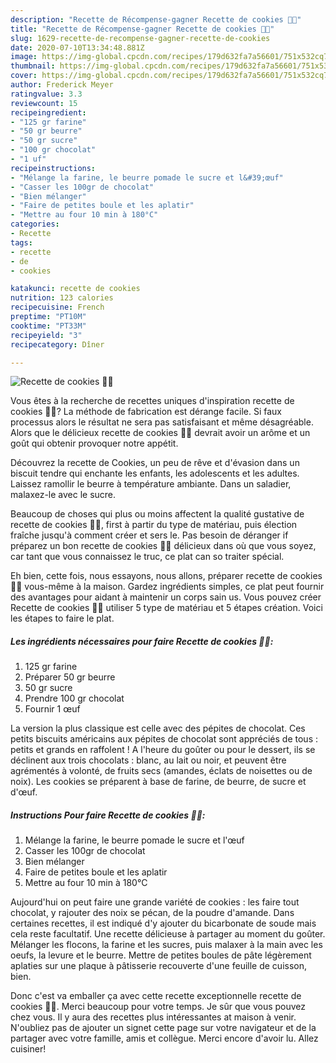 ```yaml
---
description: "Recette de Récompense-gagner Recette de cookies 🍪🍪"
title: "Recette de Récompense-gagner Recette de cookies 🍪🍪"
slug: 1629-recette-de-recompense-gagner-recette-de-cookies
date: 2020-07-10T13:34:48.881Z
image: https://img-global.cpcdn.com/recipes/179d632fa7a56601/751x532cq70/recette-de-cookies-🍪🍪-photo-principale-de-la-recette.jpg
thumbnail: https://img-global.cpcdn.com/recipes/179d632fa7a56601/751x532cq70/recette-de-cookies-🍪🍪-photo-principale-de-la-recette.jpg
cover: https://img-global.cpcdn.com/recipes/179d632fa7a56601/751x532cq70/recette-de-cookies-🍪🍪-photo-principale-de-la-recette.jpg
author: Frederick Meyer
ratingvalue: 3.3
reviewcount: 15
recipeingredient:
- "125 gr farine"
- "50 gr beurre"
- "50 gr sucre"
- "100 gr chocolat"
- "1 uf"
recipeinstructions:
- "Mélange la farine, le beurre pomade le sucre et l&#39;œuf"
- "Casser les 100gr de chocolat"
- "Bien mélanger"
- "Faire de petites boule et les aplatir"
- "Mettre au four 10 min à 180°C"
categories:
- Recette
tags:
- recette
- de
- cookies

katakunci: recette de cookies 
nutrition: 123 calories
recipecuisine: French
preptime: "PT10M"
cooktime: "PT33M"
recipeyield: "3"
recipecategory: Dîner

---
```



![Recette de cookies 🍪🍪](https://img-global.cpcdn.com/recipes/179d632fa7a56601/751x532cq70/recette-de-cookies-🍪🍪-photo-principale-de-la-recette.jpg)

Vous êtes à la recherche de recettes uniques d'inspiration recette de cookies 🍪🍪? La méthode de fabrication est dérange facile. Si faux processus alors le résultat ne sera pas satisfaisant et même désagréable. Alors que le délicieux recette de cookies 🍪🍪 devrait avoir un arôme et un goût qui obtenir provoquer notre appétit.

Découvrez la recette de Cookies, un peu de rêve et d&#39;évasion dans un biscuit tendre qui enchante les enfants, les adolescents et les adultes. Laissez ramollir le beurre à température ambiante. Dans un saladier, malaxez-le avec le sucre.

Beaucoup de choses qui plus ou moins affectent la qualité gustative de recette de cookies 🍪🍪, first à partir du type de matériau, puis élection fraîche jusqu'à comment créer et sers le. Pas besoin de déranger if préparez un bon recette de cookies 🍪🍪 délicieux dans où que vous soyez, car tant que vous connaissez le truc, ce plat can so traiter spécial.


Eh bien, cette fois, nous essayons, nous allons, préparer recette de cookies 🍪🍪 vous-même à la maison. Gardez ingrédients simples, ce plat peut fournir des avantages pour aidant à maintenir un corps sain us. Vous pouvez créer Recette de cookies 🍪🍪 utiliser 5 type de matériau et 5 étapes création. Voici les étapes to faire le plat.

<!--inarticleads1-->

##### Les ingrédients nécessaires pour faire Recette de cookies 🍪🍪:

1.  125 gr farine
1. Préparer 50 gr beurre
1.  50 gr sucre
1. Prendre 100 gr chocolat
1. Fournir 1 œuf


La version la plus classique est celle avec des pépites de chocolat. Ces petits biscuits américains aux pépites de chocolat sont appréciés de tous : petits et grands en raffolent ! A l&#39;heure du goûter ou pour le dessert, ils se déclinent aux trois chocolats : blanc, au lait ou noir, et peuvent être agrémentés à volonté, de fruits secs (amandes, éclats de noisettes ou de noix). Les cookies se préparent à base de farine, de beurre, de sucre et d&#39;œuf. 

<!--inarticleads2-->

##### Instructions Pour faire Recette de cookies 🍪🍪:

1. Mélange la farine, le beurre pomade le sucre et l&#39;œuf
1. Casser les 100gr de chocolat
1. Bien mélanger
1. Faire de petites boule et les aplatir
1. Mettre au four 10 min à 180°C


Aujourd&#39;hui on peut faire une grande variété de cookies : les faire tout chocolat, y rajouter des noix se pécan, de la poudre d&#39;amande. Dans certaines recettes, il est indiqué d&#39;y ajouter du bicarbonate de soude mais cela reste facultatif. Une recette délicieuse à partager au moment du goûter. Mélanger les flocons, la farine et les sucres, puis malaxer à la main avec les oeufs, la levure et le beurre. Mettre de petites boules de pâte légèrement aplaties sur une plaque à pâtisserie recouverte d&#39;une feuille de cuisson, bien. 


Donc c'est va emballer ça avec cette recette exceptionnelle recette de cookies 🍪🍪. Merci beaucoup pour votre temps. Je sûr que vous pouvez chez vous. Il y aura des recettes plus  intéressantes at maison à venir. N'oubliez pas de ajouter un signet cette page sur votre navigateur et de la partager avec votre famille, amis et collègue. Merci encore d'avoir lu. Allez cuisiner!
